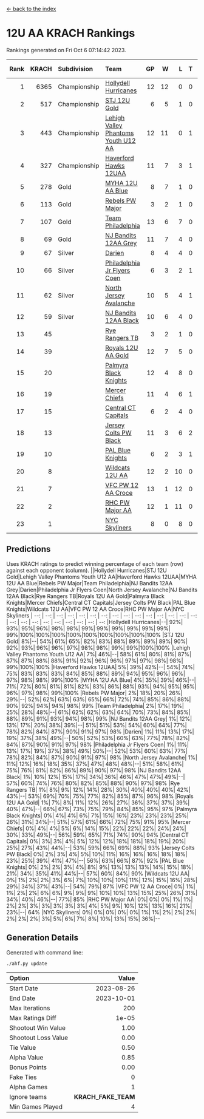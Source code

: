 [<- back to the index](readme.md)
# 12U AA KRACH Rankings
Rankings generated on Fri Oct  6 07:14:42 2023.

Rank|KRACH|Subdivision|Team|GP|W|L|T|OTW|OTL|SoS|Exp Wins|Win Diff
---:|---:|:---|:---|---:|---:|---:|---:|---:|---:|---:|---:|---:
1|6365|Championship|[Hollydell Hurricanes](https://gamesheetstats.com/seasons/3659/teams/141133/schedule)|12|12|0|0|2|0|85|12.8|-0.0
2|517|Championship|[STJ 12U Gold](https://gamesheetstats.com/seasons/3659/teams/141122/schedule)|6|5|1|0|1|0|126|5.9|0.0
3|443|Championship|[Lehigh Valley Phantoms Youth U12 AA](https://gamesheetstats.com/seasons/3659/teams/141129/schedule)|12|11|0|1|0|0|24|12.4|0.0
4|327|Championship|[Haverford Hawks 12UAA](https://gamesheetstats.com/seasons/3659/teams/141127/schedule)|11|7|3|1|0|2|1163|8.3|-0.0
5|278|Gold|[MYHA 12U AA Blue](https://gamesheetstats.com/seasons/3659/teams/141123/schedule)|8|7|1|0|1|1|45|7.9|0.0
6|113|Gold|[Rebels PW Major](https://gamesheetstats.com/seasons/3659/teams/141138/schedule)|3|2|1|0|0|0|51|2.9|0.0
7|107|Gold|[Team Philadelphia](https://gamesheetstats.com/seasons/3659/teams/141128/schedule)|13|6|7|0|2|0|774|6.9|0.0
8|69|Gold|[NJ Bandits 12AA Grey](https://gamesheetstats.com/seasons/3659/teams/141134/schedule)|11|7|4|0|1|1|595|7.9|0.0
9|67|Silver|[Darien](https://gamesheetstats.com/seasons/3659/teams/141125/schedule)|8|4|4|0|1|1|109|4.9|0.0
10|66|Silver|[Philadelphia Jr Flyers Coen](https://gamesheetstats.com/seasons/3659/teams/141143/schedule)|6|3|2|1|0|0|967|4.4|0.0
11|62|Silver|[North Jersey Avalanche](https://gamesheetstats.com/seasons/3659/teams/141137/schedule)|10|5|4|1|1|2|650|6.4|0.0
12|59|Silver|[NJ Bandits 12AA Black](https://gamesheetstats.com/seasons/3659/teams/141126/schedule)|10|6|4|0|0|1|656|6.9|0.0
13|45||[Rye Rangers TB](https://gamesheetstats.com/seasons/3659/teams/141140/schedule)|3|2|1|0|0|0|24|2.9|0.0
14|39||[Royals 12U AA Gold](https://gamesheetstats.com/seasons/3659/teams/141142/schedule)|12|7|5|0|0|0|545|7.9|0.0
15|20||[Palmyra Black Knights](https://gamesheetstats.com/seasons/3659/teams/141130/schedule)|12|4|8|0|1|0|634|4.9|0.0
16|19||[Mercer Chiefs](https://gamesheetstats.com/seasons/3659/teams/141135/schedule)|11|4|6|1|0|0|60|5.4|0.0
17|15||[Central CT Capitals](https://gamesheetstats.com/seasons/3659/teams/141124/schedule)|6|2|4|0|0|1|66|2.9|0.0
18|13||[Jersey Colts PW Black](https://gamesheetstats.com/seasons/3659/teams/141141/schedule)|11|3|6|2|0|0|119|4.9|0.0
19|10||[PAL Blue Knights](https://gamesheetstats.com/seasons/3659/teams/141139/schedule)|6|2|3|1|0|0|22|3.4|0.0
20|8||[Wildcats 12U AA](https://gamesheetstats.com/seasons/3659/teams/141136/schedule)|12|2|10|0|0|0|578|2.9|0.0
21|7||[VFC PW 12 AA Croce](https://gamesheetstats.com/seasons/3659/teams/141131/schedule)|13|1|12|0|0|1|1064|1.9|0.0
22|2||[RHC PW Major AA](https://gamesheetstats.com/seasons/3659/teams/141132/schedule)|12|1|11|0|0|0|65|1.9|0.0
23|1||[NYC Skyliners](https://gamesheetstats.com/seasons/3659/teams/141144/schedule)|8|0|8|0|0|0|108|0.9|0.0

## Predictions
Uses KRACH ratings to predict winning percentage of each team (row) against each opponent (column).
||Hollydell Hurricanes|STJ 12U Gold|Lehigh Valley Phantoms Youth U12 AA|Haverford Hawks 12UAA|MYHA 12U AA Blue|Rebels PW Major|Team Philadelphia|NJ Bandits 12AA Grey|Darien|Philadelphia Jr Flyers Coen|North Jersey Avalanche|NJ Bandits 12AA Black|Rye Rangers TB|Royals 12U AA Gold|Palmyra Black Knights|Mercer Chiefs|Central CT Capitals|Jersey Colts PW Black|PAL Blue Knights|Wildcats 12U AA|VFC PW 12 AA Croce|RHC PW Major AA|NYC Skyliners
| --: | --: | --: | --: | --: | --: | --: | --: | --: | --: | --: | --: | --: | --: | --: | --: | --: | --: | --: | --: | --: | --: | --: | --: 
|Hollydell Hurricanes|--| 92%| 93%| 95%| 96%| 98%| 98%| 99%| 99%| 99%| 99%| 99%| 99%| 99%|100%|100%|100%|100%|100%|100%|100%|100%|100%
|STJ 12U Gold|  8%|--| 54%| 61%| 65%| 82%| 83%| 88%| 89%| 89%| 89%| 90%| 92%| 93%| 96%| 96%| 97%| 98%| 98%| 99%| 99%|100%|100%
|Lehigh Valley Phantoms Youth U12 AA|  7%| 46%|--| 58%| 61%| 80%| 81%| 87%| 87%| 87%| 88%| 88%| 91%| 92%| 96%| 96%| 97%| 97%| 98%| 98%| 99%|100%|100%
|Haverford Hawks 12UAA|  5%| 39%| 42%|--| 54%| 74%| 75%| 83%| 83%| 83%| 84%| 85%| 88%| 89%| 94%| 95%| 96%| 96%| 97%| 98%| 98%| 99%|100%
|MYHA 12U AA Blue|  4%| 35%| 39%| 46%|--| 71%| 72%| 80%| 81%| 81%| 82%| 83%| 86%| 88%| 93%| 94%| 95%| 95%| 96%| 97%| 98%| 99%|100%
|Rebels PW Major|  2%| 18%| 20%| 26%| 29%|--| 52%| 62%| 63%| 63%| 65%| 66%| 72%| 74%| 85%| 86%| 88%| 90%| 92%| 94%| 94%| 98%| 99%
|Team Philadelphia|  2%| 17%| 19%| 25%| 28%| 48%|--| 61%| 62%| 62%| 63%| 64%| 70%| 73%| 84%| 85%| 88%| 89%| 91%| 93%| 94%| 98%| 99%
|NJ Bandits 12AA Grey|  1%| 12%| 13%| 17%| 20%| 38%| 39%|--| 51%| 51%| 53%| 54%| 60%| 64%| 77%| 78%| 82%| 84%| 87%| 90%| 91%| 97%| 98%
|Darien|  1%| 11%| 13%| 17%| 19%| 37%| 38%| 49%|--| 50%| 52%| 53%| 60%| 63%| 77%| 78%| 82%| 84%| 87%| 90%| 91%| 97%| 98%
|Philadelphia Jr Flyers Coen|  1%| 11%| 13%| 17%| 19%| 37%| 38%| 49%| 50%|--| 52%| 53%| 60%| 63%| 77%| 78%| 82%| 84%| 87%| 90%| 91%| 97%| 98%
|North Jersey Avalanche|  1%| 11%| 12%| 16%| 18%| 35%| 37%| 47%| 48%| 48%|--| 51%| 58%| 61%| 75%| 76%| 81%| 82%| 86%| 89%| 90%| 97%| 98%
|NJ Bandits 12AA Black|  1%| 10%| 12%| 15%| 17%| 34%| 36%| 46%| 47%| 47%| 49%|--| 57%| 60%| 74%| 76%| 80%| 82%| 85%| 88%| 90%| 97%| 98%
|Rye Rangers TB|  1%|  8%|  9%| 12%| 14%| 28%| 30%| 40%| 40%| 40%| 42%| 43%|--| 53%| 69%| 70%| 75%| 77%| 82%| 85%| 87%| 96%| 98%
|Royals 12U AA Gold|  1%|  7%|  8%| 11%| 12%| 26%| 27%| 36%| 37%| 37%| 39%| 40%| 47%|--| 66%| 67%| 73%| 75%| 79%| 84%| 85%| 95%| 97%
|Palmyra Black Knights|  0%|  4%|  4%|  6%|  7%| 15%| 16%| 23%| 23%| 23%| 25%| 26%| 31%| 34%|--| 51%| 57%| 61%| 66%| 72%| 75%| 91%| 95%
|Mercer Chiefs|  0%|  4%|  4%|  5%|  6%| 14%| 15%| 22%| 22%| 22%| 24%| 24%| 30%| 33%| 49%|--| 56%| 59%| 65%| 71%| 74%| 90%| 94%
|Central CT Capitals|  0%|  3%|  3%|  4%|  5%| 12%| 12%| 18%| 18%| 18%| 19%| 20%| 25%| 27%| 43%| 44%|--| 53%| 59%| 66%| 69%| 88%| 93%
|Jersey Colts PW Black|  0%|  2%|  3%|  4%|  5%| 10%| 11%| 16%| 16%| 16%| 18%| 18%| 23%| 25%| 39%| 41%| 47%|--| 56%| 63%| 66%| 87%| 92%
|PAL Blue Knights|  0%|  2%|  2%|  3%|  4%|  8%|  9%| 13%| 13%| 13%| 14%| 15%| 18%| 21%| 34%| 35%| 41%| 44%|--| 57%| 60%| 84%| 90%
|Wildcats 12U AA|  0%|  1%|  2%|  2%|  3%|  6%|  7%| 10%| 10%| 10%| 11%| 12%| 15%| 16%| 28%| 29%| 34%| 37%| 43%|--| 54%| 79%| 87%
|VFC PW 12 AA Croce|  0%|  1%|  1%|  2%|  2%|  6%|  6%|  9%|  9%|  9%| 10%| 10%| 13%| 15%| 25%| 26%| 31%| 34%| 40%| 46%|--| 77%| 85%
|RHC PW Major AA|  0%|  0%|  0%|  1%|  1%|  2%|  2%|  3%|  3%|  3%|  3%|  3%|  4%|  5%|  9%| 10%| 12%| 13%| 16%| 21%| 23%|--| 64%
|NYC Skyliners|  0%|  0%|  0%|  0%|  0%|  1%|  1%|  2%|  2%|  2%|  2%|  2%|  2%|  3%|  5%|  6%|  7%|  8%| 10%| 13%| 15%| 36%|--

## Generation Details

Generated with command line:
```
./ahf.py update
```

| Option | Value |
| :----- | ----: |
| Start Date | 2023-08-26 |
| End Date | 2023-10-01 |
| Max Iterations | 200 |
| Max Ratings Diff | 1e-05 |
| Shootout Win Value | 1.00 |
| Shootout Loss Value | 0.00 |
| Tie Value | 0.50 |
| Alpha Value | 0.85 |
| Bonus Points | 0.00 |
| Fake Ties | 0 |
| Alpha Games | 1 |
| Ignore teams | __KRACH_FAKE_TEAM__ |
| Min Games Played | 4 |

